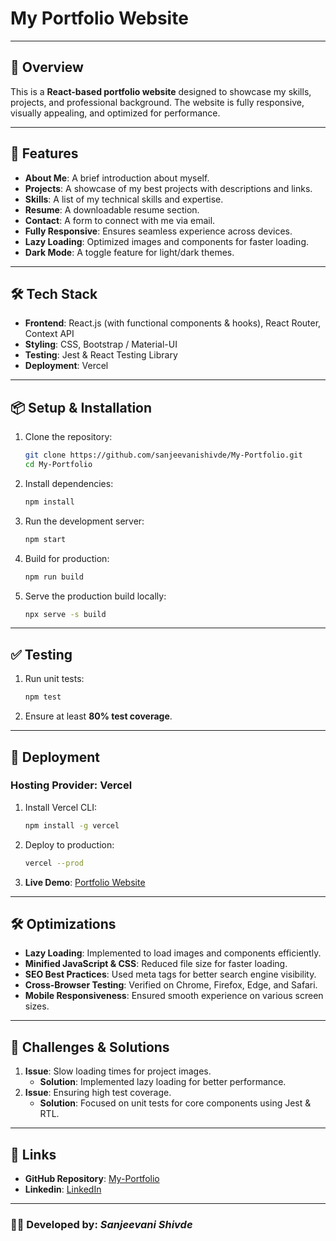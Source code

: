 # My Portfolio Website

---

## 📌 Overview
This is a **React-based portfolio website** designed to showcase my skills, projects, and professional background. The website is fully responsive, visually appealing, and optimized for performance.

---

## 🚀 Features
- **About Me**: A brief introduction about myself.
- **Projects**: A showcase of my best projects with descriptions and links.
- **Skills**: A list of my technical skills and expertise.
- **Resume**: A downloadable resume section.
- **Contact**: A form to connect with me via email.
- **Fully Responsive**: Ensures seamless experience across devices.
- **Lazy Loading**: Optimized images and components for faster loading.
- **Dark Mode**: A toggle feature for light/dark themes.

---

## 🛠 Tech Stack
- **Frontend**: React.js (with functional components & hooks), React Router, Context API
- **Styling**: CSS, Bootstrap / Material-UI
- **Testing**: Jest & React Testing Library
- **Deployment**: Vercel

---

## 📦 Setup & Installation
1. Clone the repository:
   ```sh
   git clone https://github.com/sanjeevanishivde/My-Portfolio.git
   cd My-Portfolio
   ```
2. Install dependencies:
   ```sh
   npm install
   ```
3. Run the development server:
   ```sh
   npm start
   ```
4. Build for production:
   ```sh
   npm run build
   ```
5. Serve the production build locally:
   ```sh
   npx serve -s build
   ```

---

## ✅ Testing
1. Run unit tests:
   ```sh
   npm test
   ```
2. Ensure at least **80% test coverage**.

---

## 🚀 Deployment
### **Hosting Provider**: Vercel
1. Install Vercel CLI:
   ```sh
   npm install -g vercel
   ```
2. Deploy to production:
   ```sh
   vercel --prod
   ```
3. **Live Demo**: [Portfolio Website](https://my-portfolio-bhfvhkpms-sanjeevanis-projects-47ebc852.vercel.app)

---

## 🛠 Optimizations
- **Lazy Loading**: Implemented to load images and components efficiently.
- **Minified JavaScript & CSS**: Reduced file size for faster loading.
- **SEO Best Practices**: Used meta tags for better search engine visibility.
- **Cross-Browser Testing**: Verified on Chrome, Firefox, Edge, and Safari.
- **Mobile Responsiveness**: Ensured smooth experience on various screen sizes.

---

## 🎯 Challenges & Solutions
1. **Issue**: Slow loading times for project images.
   - **Solution**: Implemented lazy loading for better performance.
2. **Issue**: Ensuring high test coverage.
   - **Solution**: Focused on unit tests for core components using Jest & RTL.

---

## 🔗 Links
- **GitHub Repository**: [My-Portfolio](https://github.com/sanjeevanishivde/My-Portfolio.git)
- **Linkedin**: [LinkedIn](https://www.linkedin.com/in/sanjeevanis87/)

---

### 👨‍💻 Developed by: *Sanjeevani Shivde*

